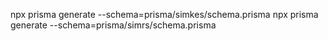 npx prisma generate --schema=prisma/simkes/schema.prisma
npx prisma generate --schema=prisma/simrs/schema.prisma
